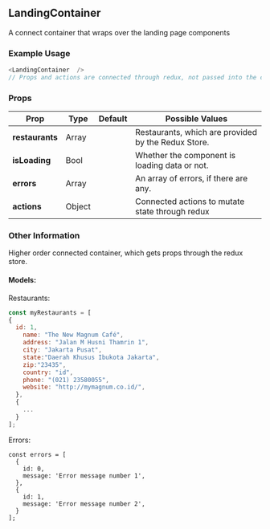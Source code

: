 ## LandingContainer
A connect container that wraps over the landing page components

### Example Usage

```js
<LandingContainer  />
// Props and actions are connected through redux, not passed into the component
```

### Props

| Prop          | Type     | Default     | Possible Values
| ------------- | -------- | ----------- | ---------------------------------------------
| **restaurants**    | Array   |             | Restaurants, which are provided by the Redux Store.
| **isLoading**    | Bool   |             | Whether the component is loading data or not.
| **errors**    | Array   |             | An array of errors, if there are any.
| **actions**    | Object   |             | Connected actions to mutate state through redux

### Other Information
Higher order connected container, which gets props through the redux store.

#### Models:

Restaurants:
```js
const myRestaurants = [
{
  id: 1,
    name: "The New Magnum Café",
    address: "Jalan M Husni Thamrin 1",
    city: "Jakarta Pusat",
    state:"Daerah Khusus Ibukota Jakarta",
    zip:"23435",
    country: "id",
    phone: "(021) 23580055",
    website: "http://mymagnum.co.id/",
  },
  {
    ...
  }
];
```

Errors:
```
const errors = [
  {
    id: 0,
    message: 'Error message number 1',
  },
  {
    id: 1,
    message: 'Error message number 2',
  }
];
```
